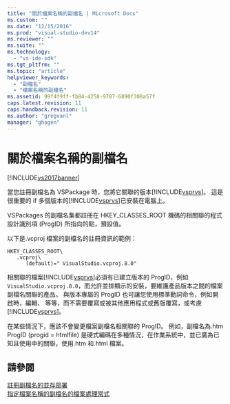 ```yaml
---
title: "關於檔案名稱的副檔名 | Microsoft Docs"
ms.custom: ""
ms.date: "12/15/2016"
ms.prod: "visual-studio-dev14"
ms.reviewer: ""
ms.suite: ""
ms.technology: 
  - "vs-ide-sdk"
ms.tgt_pltfrm: ""
ms.topic: "article"
helpviewer_keywords: 
  - "副檔名"
  - "檔案名稱的副檔名"
ms.assetid: 99f4f9ff-fb84-4258-9787-6890f308a57f
caps.latest.revision: 11
caps.handback.revision: 11
ms.author: "gregvanl"
manager: "ghogen"
---
```

# 關於檔案名稱的副檔名
[!INCLUDE[vs2017banner](../code-quality/includes/vs2017banner.md)]

當您註冊副檔名為 VSPackage 時，您將它關聯的版本[!INCLUDE[vsprvs](../code-quality/includes/vsprvs_md.md)]。  這是很重要的 if 多個版本的[!INCLUDE[vsprvs](../code-quality/includes/vsprvs_md.md)]已安裝在電腦上。  
  
 VSPackages 的副檔名集都註冊在 HKEY\_CLASSES\_ROOT 機碼的相關聯的程式設計識別項 \(ProgID\) 所指向的點，預設值。  
  
 以下是.vcproj 檔案的副檔名的註冊資訊的範例：  
  
```  
HKEY_CLASSES_ROOT\  
   .vcproj\  
      (default)=" VisualStudio.vcproj.8.0"   
```  
  
 相關聯的檔案[!INCLUDE[vsprvs](../code-quality/includes/vsprvs_md.md)]必須有已建立版本的 ProgID，例如`VisualStudio.vcproj.8.0`，而允許並排顯示的安裝，要維護產品版本之間的檔案副檔名關聯的產品。  與版本專屬的 ProgID 也可讓您使用標準動詞命令，例如開啟時，編輯、 等等，而不需要覆寫或被其他應用程式或舊版覆寫，或考慮[!INCLUDE[vsprvs](../code-quality/includes/vsprvs_md.md)]。  
  
 在某些情況下，應該不會變更檔案副檔名相關聯的 ProgID。  例如，副檔名為.htm ProgID \(progid \= htmlfile\) 是硬式編碼在多種情況，在作業系統中，並已廣為已知且使用中的關聯，使用.htm 和.html 檔案。  
  
## 請參閱  
 [註冊副檔名的並存部署](../extensibility/registering-file-name-extensions-for-side-by-side-deployments.md)   
 [指定檔案名稱的副檔名的檔案處理常式](../extensibility/specifying-file-handlers-for-file-name-extensions.md)